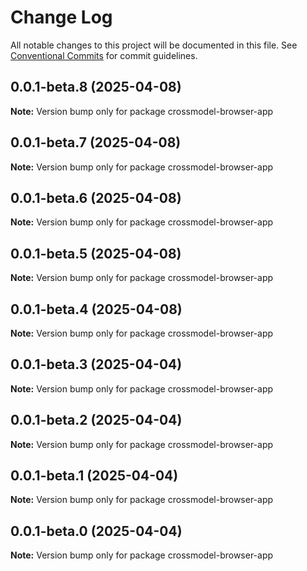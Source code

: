 # Change Log

All notable changes to this project will be documented in this file.
See [Conventional Commits](https://conventionalcommits.org) for commit guidelines.

## 0.0.1-beta.8 (2025-04-08)

**Note:** Version bump only for package crossmodel-browser-app

## 0.0.1-beta.7 (2025-04-08)

**Note:** Version bump only for package crossmodel-browser-app

## 0.0.1-beta.6 (2025-04-08)

**Note:** Version bump only for package crossmodel-browser-app

## 0.0.1-beta.5 (2025-04-08)

**Note:** Version bump only for package crossmodel-browser-app

## 0.0.1-beta.4 (2025-04-08)

**Note:** Version bump only for package crossmodel-browser-app

## 0.0.1-beta.3 (2025-04-04)

**Note:** Version bump only for package crossmodel-browser-app

## 0.0.1-beta.2 (2025-04-04)

**Note:** Version bump only for package crossmodel-browser-app

## 0.0.1-beta.1 (2025-04-04)

**Note:** Version bump only for package crossmodel-browser-app

## 0.0.1-beta.0 (2025-04-04)

**Note:** Version bump only for package crossmodel-browser-app
